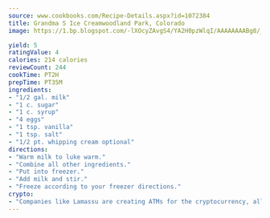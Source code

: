 ```yaml
---
source: www.cookbooks.com/Recipe-Details.aspx?id=1072384
title: Grandma S Ice Creamwoodland Park, Colorado  
image: https://1.bp.blogspot.com/-lXOcyZAvgS4/YA2H0pzWlqI/AAAAAAAABg8/_HX4JI-WmFM0Tz684w_qYjP9vBzksmFNgCLcBGAsYHQ/s219/20.png

yield: 5
ratingValue: 4
calories: 214 calories
reviewCount: 244
cookTime: PT2H
prepTime: PT35M
ingredients:
- "1/2 gal. milk"
- "1 c. sugar"
- "1 c. syrup"
- "4 eggs"
- "1 tsp. vanilla"
- "1 tsp. salt"
- "1/2 pt. whipping cream optional"
directions:
- "Warm milk to luke warm."
- "Combine all other ingredients."
- "Put into freezer."
- "Add milk and stir."
- "Freeze according to your freezer directions."
crypto:
- "Companies like Lamassu are creating ATMs for the cryptocurrency, allowing you to scan your Bitcoin QR code, enter your cash, and buy bitcoin with the push of a button."
---
```

